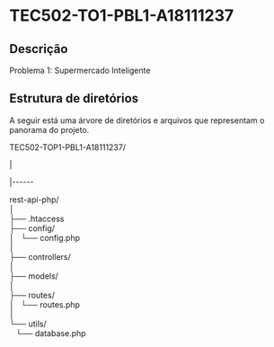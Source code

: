 # TEC502-TO1-PBL1-A18111237

## Descrição

Problema 1: Supermercado Inteligente

## Estrutura de diretórios

A seguir está uma árvore de diretórios e arquivos que representam o panorama do projeto.

TEC502-TOP1-PBL1-A18111237/

|

|------

rest-api-php/  
│  
├── .htaccess  
├── config/  
│   └── config.php  
│  
├── controllers/  
│  
├── models/  
│  
├── routes/  
│   └── routes.php  
│  
└── utils/  
   └── database.php
